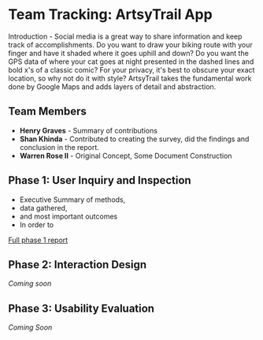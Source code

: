 # Team Tracking: ArtsyTrail App

Introduction - Social media is a great way to share information and keep track of accomplishments.  Do you want to draw your biking route with your finger and have it shaded where it goes uphill and down?  Do you want the GPS data of where your cat goes at night presented in the dashed lines and bold x's of a classic comic?  For your privacy, it's best to obscure your exact location, so why not do it with style?  ArtsyTrail takes the fundamental work done by Google Maps and adds layers of detail and abstraction.

## Team Members

* **Henry Graves** - Summary of contributions
* **Shan Khinda** - Contributed to creating the survey, did the findings and conclusion in the report.
* **Warren Rose II** - Original Concept, Some Document Construction

## Phase 1: User Inquiry and Inspection

* Executive Summary of methods,
* data gathered,
* and most important outcomes
* In order to 

[Full phase 1 report](phase1/)

## Phase 2: Interaction Design

*Coming soon*

## Phase 3: Usability Evaluation

*Coming Soon*
